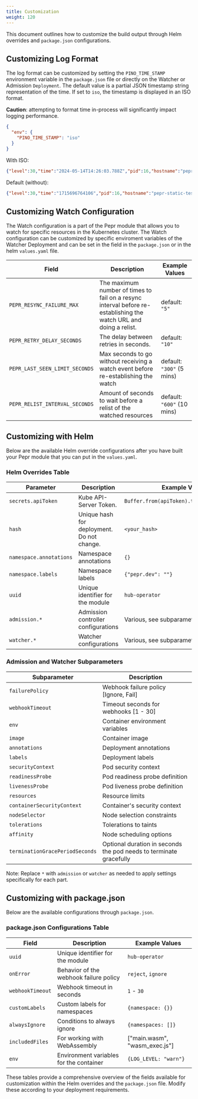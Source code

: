 ```yaml
---
title: Customization
weight: 120
---
```



This document outlines how to customize the build output through Helm overrides and `package.json` configurations.

## Customizing Log Format

The log format can be customized by setting the `PINO_TIME_STAMP` environment variable in the `package.json` file or directly on the Watcher or Admission `Deployment`. The default value is a partial JSON timestamp string representation of the time. If set to `iso`, the timestamp is displayed in an ISO format. 

**Caution**: attempting to format time in-process will significantly impact logging performance.  

```json
{
  "env": {
    "PINO_TIME_STAMP": "iso"
  }
}
```

With ISO:

```json
{"level":30,"time":"2024-05-14T14:26:03.788Z","pid":16,"hostname":"pepr-static-test-7f4d54b6cc-9lxm6","method":"GET","url":"/healthz","status":200,"duration":"1 ms"}
```

Default (without): 

```json
{"level":30,"time":"1715696764106","pid":16,"hostname":"pepr-static-test-watcher-559d94447f-xkq2h","method":"GET","url":"/healthz","status":200,"duration":"1 ms"}
```

## Customizing Watch Configuration 

The Watch configuration is a part of the Pepr module that allows you to watch for specific resources in the Kubernetes cluster. The Watch configuration can be customized by specific enviroment variables of the Watcher Deployment and can be set in the field in the `package.json` or in the helm `values.yaml` file.

| Field                        | Description                                                                                                      | Example Values                  |
|------------------------------|------------------------------------------------------------------------------------------------------------------|---------------------------------|
| `PEPR_RESYNC_FAILURE_MAX`    | The maximum number of times to fail on a resync interval before re-establishing the watch URL and doing a relist. | default: `"5"`                |
| `PEPR_RETRY_DELAY_SECONDS`     | The delay between retries in seconds.                                                                            | default: `"10"`                 |
| `PEPR_LAST_SEEN_LIMIT_SECONDS` | Max seconds to go without receiving a watch event before re-establishing the watch | default: `"300"` (5 mins)       |
| `PEPR_RELIST_INTERVAL_SECONDS` | Amount of seconds to wait before a relist of the watched resources  | default: `"600"` (10 mins)       |



## Customizing with Helm

Below are the available Helm override configurations after you have built your Pepr module that you can put in the `values.yaml`.

### Helm Overrides Table

| Parameter                       | Description                               | Example Values                                 |
|---------------------------------|-------------------------------------------|------------------------------------------------|
| `secrets.apiToken`              | Kube API-Server Token.                    | `Buffer.from(apiToken).toString("base64")`     |
| `hash`                          | Unique hash for deployment. Do not change.| `<your_hash>`                                  |
| `namespace.annotations`         | Namespace annotations                     | `{}`                                           |
| `namespace.labels`              | Namespace labels                          | `{"pepr.dev": ""}`                             |
| `uuid`                          | Unique identifier for the module          | `hub-operator`                                 |
| `admission.*`                   | Admission controller configurations       | Various, see subparameters below               |
| `watcher.*`                     | Watcher configurations                    | Various, see subparameters below               |

### Admission and Watcher Subparameters

| Subparameter                                 | Description                                                         |
|----------------------------------------------|---------------------------------------------------------------------|
| `failurePolicy`                              | Webhook failure policy [Ignore, Fail]                               |
| `webhookTimeout`                             | Timeout seconds for webhooks [1 - 30]                               |
| `env`                                        | Container environment variables                                     |
| `image`                                      | Container image                                                     |
| `annotations`                                | Deployment annotations                                              |
| `labels`                                     | Deployment labels                                                   |
| `securityContext`                            | Pod security context                                                |
| `readinessProbe`                             | Pod readiness probe definition                                      |
| `livenessProbe`                              | Pod liveness probe definition                                       |
| `resources`                                  | Resource limits                                                     |
| `containerSecurityContext`                   | Container's security context                                        |
| `nodeSelector`                               | Node selection constraints                                          |
| `tolerations`                                | Tolerations to taints                                               |
| `affinity`                                   | Node scheduling options                                             |
| `terminationGracePeriodSeconds`              | Optional duration in seconds the pod needs to terminate gracefully  |

Note: Replace `*` with `admission` or `watcher` as needed to apply settings specifically for each part.

## Customizing with package.json

Below are the available configurations through `package.json`.

### package.json Configurations Table

| Field            | Description                            | Example Values                  |
|------------------|----------------------------------------|---------------------------------|
| `uuid`           | Unique identifier for the module       | `hub-operator`                  |
| `onError`        | Behavior of the webhook failure policy | `reject`, `ignore`              |
| `webhookTimeout` | Webhook timeout in seconds             | `1` - `30`                      |
| `customLabels`   | Custom labels for namespaces           | `{namespace: {}}`               |
| `alwaysIgnore`   | Conditions to always ignore            | `{namespaces: []}`  |
| `includedFiles`  | For working with WebAssembly           | ["main.wasm", "wasm_exec.js"]   |
| `env`            | Environment variables for the container| `{LOG_LEVEL: "warn"}`           |

These tables provide a comprehensive overview of the fields available for customization within the Helm overrides and the `package.json` file. Modify these according to your deployment requirements.
